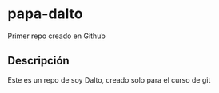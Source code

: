 # papa-dalto
Primer repo creado en Github

## Descripción
Este es un repo de soy Dalto, creado solo para el curso de git
